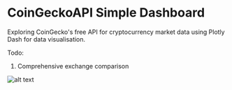 # CoinGeckoAPI Simple Dashboard

Exploring CoinGecko's free API for cryptocurrency market data using Plotly Dash for data visualisation.

Todo:
  1. Comprehensive exchange comparison

![alt text](https://github.com/[frederickvandenberg]/[crypto-dashboard]/blob/[master]/Layout.png?raw=true)
